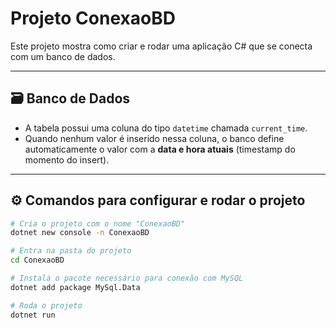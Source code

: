 # Projeto ConexaoBD

Este projeto mostra como criar e rodar uma aplicação C# que se conecta com um banco de dados.

---

## 🗃️ Banco de Dados

- A tabela possui uma coluna do tipo `datetime` chamada `current_time`.
- Quando nenhum valor é inserido nessa coluna, o banco define automaticamente o valor com a **data e hora atuais** (timestamp do momento do insert).

---

## ⚙️ Comandos para configurar e rodar o projeto

```bash
# Cria o projeto com o nome "ConexaoBD"
dotnet new console -n ConexaoBD

# Entra na pasta do projeto
cd ConexaoBD

# Instala o pacote necessário para conexão com MySQL
dotnet add package MySql.Data

# Roda o projeto
dotnet run
